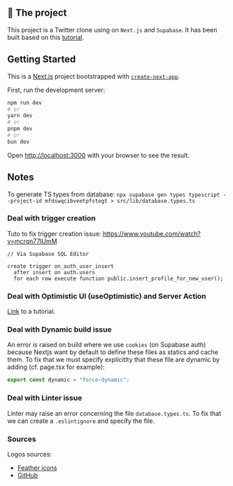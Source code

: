 ## 🐥 The project

This project is a Twitter clone using on `Next.js` and `Supabase`.
It has been built based on this [tutorial](https://egghead.io/courses/build-a-twitter-clone-with-the-next-js-app-router-and-supabase-19bebadb).

## Getting Started

This is a [Next.js](https://nextjs.org/) project bootstrapped with [`create-next-app`](https://github.com/vercel/next.js/tree/canary/packages/create-next-app).


First, run the development server:

```bash
npm run dev
# or
yarn dev
# or
pnpm dev
# or
bun dev
```

Open [http://localhost:3000](http://localhost:3000) with your browser to see the result.


## Notes

To generate TS types from database: `npx supabase gen types typescript --project-id mfdswqcibveetpfstogt > src/lib/database.types.ts`

### Deal with trigger creation

Tuto to fix trigger creation issue: https://www.youtube.com/watch?v=mcrqn77lUmM

```pgsql
// Via Supabase SQL Editor

create trigger on_auth_user_insert
  after insert on auth.users
  for each row execute function public.insert_profile_for_new_user();
```

### Deal with Optimistic UI (useOptimistic) and Server Action

[Link](https://www.youtube.com/watch?v=PPOw-sDeoNw) to a tutorial.

### Deal with Dynamic build issue

An error is raised on build where we use `cookies` (on Supabase auth) because Nextjs want by default to define these files as statics and cache them.
To fix that we must specify explicitlty that these file are dynamic by adding (cf. page.tsx for example):
```js
export const dynamic = "force-dynamic";
```

### Deal with Linter issue

Linter may raise an error concerning the file `database.types.ts`. To fix that we can create a `.eslintignore` and specify the file.


### Sources

Logos sources:
- [Feather icons](https://feathericons.com/)
- [GitHub](https://github.com/logos)